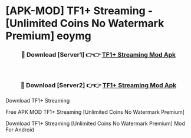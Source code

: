 # [APK-MOD] TF1+   Streaming - [Unlimited Coins No Watermark Premium] eoymg



<div align="center">
<h3>🔴 Download [Server1] 👉👉 <a href="https://momento.my/?title=TF1+___Streaming">TF1+   Streaming Mod Apk</a></h3><br>

<h3>🔴 Download [Server2] 👉👉 <a href="https://momento.my/?title=TF1+___Streaming">TF1+   Streaming Mod Apk</a></h3>
</div>



Download TF1+   Streaming 

Free APK MOD TF1+   Streaming [Unlimited Coins No Watermark Premium]

Download TF1+   Streaming [Unlimited Coins No Watermark Premium] Mod For Android
